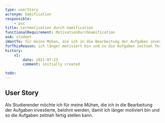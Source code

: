```yaml
---
type: userStory
acronym: Gamification
responsible:
    - psc
title: Lernmotivation durch Gamification
functionalRequirement: MotivationDurchGamification
asA: student
iWantTo: für meine Mühen, die ich in die Bearbeitung der Aufgaben investierte, belohnt werden
forThisReason: ich länger motiviert bin und so die Aufgaben zeitnah fertig stellen kann.
history:
    v1:
        date: 2021-07-23
        comment: initially created

todo:
---
```


## User Story

Als Studierender möchte ich für meine Mühen, die ich in die Bearbeitung der Aufgaben investierte, belohnt werden, damit ich länger motiviert bin und so die Aufgaben zeitnah fertig stellen kann.